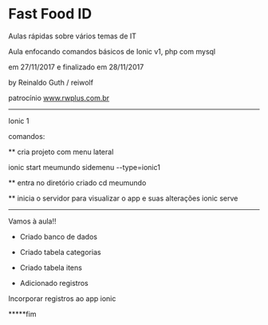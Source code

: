 # Fast Food ID

Aulas rápidas sobre vários temas de IT

Aula enfocando comandos básicos de Ionic v1, php com mysql

em 27/11/2017 e finalizado em 28/11/2017

by Reinaldo Guth / reiwolf

patrocínio www.rwplus.com.br

---------------------------------------------------

Ionic 1


comandos:

** cria projeto com menu lateral

ionic start meumundo sidemenu --type=ionic1


** entra no diretório criado
cd meumundo


** inicia o servidor para visualizar o app e suas alterações
ionic serve


-----
Vamos à aula!!


- Criado banco de dados

- Criado tabela categorias
- Criado tabela itens
- Adicionado registros


Incorporar registros ao app ionic

*****fim



